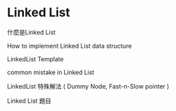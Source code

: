 
# Linked List

什麼是Linked List

How to implement Linked List data structure

LinkedList Template

common mistake in Linked List

LinkedList 特殊解法 ( Dummy Node, Fast-n-Slow pointer )

Linked List 題目
